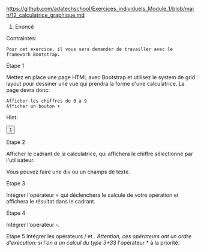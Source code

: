 https://github.com/adatechschool/Exercices_individuels_Module_1/blob/main/12_calculatrice_graphique.md

1. Enoncé

Contraintes:

    Pour cet exercice, il vous sera demander de travailler avec le framework Bootstrap.

Étape 1

Mettez en place une page HTML avec Bootstrap et utilisez le system de grid layout pour dessiner une vue qui prendra la forme d'une calculatrice. La page devra donc:

    Afficher les chiffres de 0 à 9
    Afficher un bouton +

Hint:

<input type="button" value="1">


Étape 2

Afficher le cadrant de la calculatrice, qui affichera le chiffre sélectionné par l'utilisateur.

Vous pouvez faire une div ou un champs de texte.


Étape 3

Intégrer l'opérateur = qui déclenchera le calcule de votre opération et affichera le résultat dans le cadrant.


Étape 4

Intégrer l'opérateur -.


Étape 5
Intégrer les opérateurs / et *. Attention, ces opérateurs ont un ordre d'exécution: si l'on a un calcul du type 3+3*3 l'opérateur * à la priorité.
